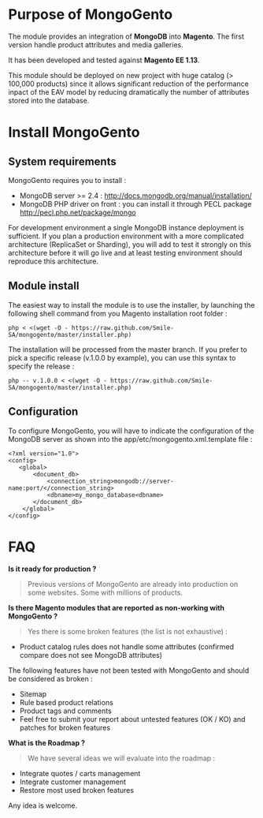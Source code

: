 # Purpose of MongoGento

The module provides an integration of **MongoDB** into **Magento**. The first version handle product attributes and media galleries.

It has been developed and tested against **Magento EE 1.13**.


This module should be deployed on new project with huge catalog (> 100,000 products) since it allows significant reduction of the performance inpact of the EAV model by reducing dramatically the number of attributes stored into the database.


# Install MongoGento

## System requirements

MongoGento requires you to install :

 - MongoDB server >= 2.4 : http://docs.mongodb.org/manual/installation/
 - MongoDB PHP driver on front : you can install it through PECL package http://pecl.php.net/package/mongo

For development environment a single MongoDB instance deployment is sufficient. If you plan a production environment with a more complicated architecture (ReplicaSet or Sharding), you will add to test it strongly on this architecture before it will go live and at least testing environment should reproduce this architecture.


## Module install

The easiest way to install the module is to use the installer, by launching the following shell command from you Magento installation root folder :

    php < <(wget -O - https://raw.github.com/Smile-SA/mongogento/master/installer.php)


The installation will be processed from the master branch. If you prefer to pick a specific release (v.1.0.0 by example), you can use this syntax to specify the release :

    php -- v.1.0.0 < <(wget -O - https://raw.github.com/Smile-SA/mongogento/master/installer.php)

## Configuration

To configure MongoGento, you will have to indicate the configuration of the MongoDB server as shown into the app/etc/mongogento.xml.template file :

    <?xml version="1.0"> 
    <config> 
       <global> 
           <document_db> 
               <connection_string>mongodb://server-name:port/</connection_string> 
               <dbname>my_mongo_database<dbname> 
           </document_db> 
        </global> 
    </config> 



# FAQ

**Is it ready for production ?**

> Previous versions of MongoGento are already into production on some websites. Some with millions of products.

**Is there Magento modules that are reported as non-working with MongoGento ?**

> Yes there is some broken features (the list is not exhaustive) :
>
 - Product catalog rules does not handle some attributes (confirmed
compare does not see MongoDB attributes)
>
The following features have not been tested with MongoGento and should be considered as broken :
>
- Sitemap
- Rule based product relations
- Product tags and comments
- Feel free to submit your report about untested features (OK / KO) and patches for broken features

**What is the Roadmap ?**

> We have several ideas we will evaluate into the roadmap :
>
- Integrate quotes / carts management
- Integrate customer management
- Restore most used broken features
>
Any idea is welcome.

